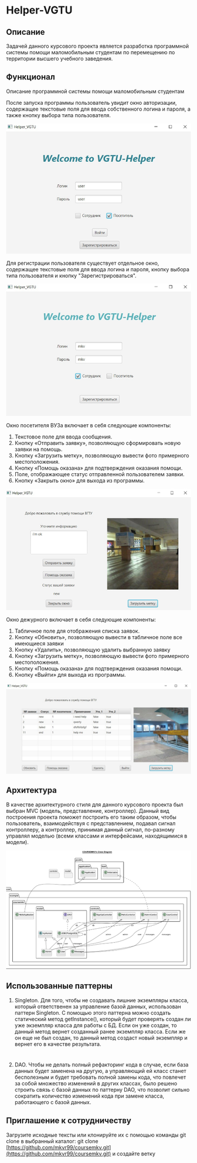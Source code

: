 [1]:image/auth.png
[2]:image/reg.png
[3]:image/user.png
[4]:image/admin.png
[5]:image/class.png
# Helper-VGTU

## Описание
Задачей данного курсового проекта является разработка программной системы помощи маломобильным студентам по перемещению по территории высшего учебного заведения.

## Функционал
Описание программной системы помощи маломобильным студентам

После запуска программы пользователь увидит окно авторизации, 
содержащее текстовые поля для ввода собственного логина и пароля, 
а также кнопку выбора типа пользователя.

![ФОТО][1]

Для регистрации пользователя существует отдельное окно, 
содержащее текстовые поля для ввода логина и пароля, 
кнопку выбора типа пользователя и кнопку "Зарегистрироваться".

![ФОТО][2]

Окно посетителя ВУЗа включает в себя следующие компоненты:
1. Текстовое поле для ввода сообщения. 
2. Кнопку «Отправить заявку», позволяющую сформировать новую заявки на помощь. 
3. Кнопку «Загрузить метку», позволяющую вывести фото примерного местоположения. 
4. Кнопку «Помощь оказана» для подтверждения оказания помощи.
5. Поле, отображающее статус отправленной пользователем заявки. 
6. Кнопку «Закрыть окно» для выхода из программы.

![ФОТО][3]

Окно дежурного включает в себя следующие компоненты:
1. Табличное поле для отображения списка заявок.
2. Кнопку «Обновить», позволяющую вывести в табличное поле все имеющиеся заявки
3. Кнопку «Удалить», позволяющую удалить выбранную заявку
4. Кнопку «Загрузить метку», позволяющую вывести фото примерного местоположения.
5. Кнопку «Помощь оказана» для подтверждения оказания помощи. 
6. Кнопку «Выйти» для выхода из программы.

![ФОТО][4]

## Архитектура
В качестве архитектурного стиля для данного курсового проекта был выбран MVC (модель, представление, контроллер). Данный вид построения проекта поможет построить его таким образом, чтобы пользователь, взаимодействуя с представлением, подавал сигнал контроллеру, а контроллер, принимая данный сигнал, по-разному управлял моделью (всеми классами и интерфейсами, находящимися в модели).

![ФОТО][5]

## Использованные паттерны
1) Singleton. Для того, чтобы не создавать лишние экземпляры класса, который ответственен за управление базой данных, использован паттерн Singleton. С помощью этого паттерна можно создать статический метод getInstance(), который будет проверять создан ли уже экземпляр класса для работы с БД. Если он уже создан, то данный метод вернет созданный ранее экземпляр класса. Если же он еще не был создан, то данный метод создаст новый экземпляр и вернет его в качестве результата.
#
2) DAO.
   Чтобы не делать полный рефакторинг кода в случае, если база данных будет заменена на другую, а управляющий ей класс станет бесполезным и будет требовать полной замены кода, что повлечет за собой множество изменений в других классах, было решено строить связь с базой данных по паттерну DAO, что позволит сильно сократить количество изменений кода при замене класса, работающего с базой данных.

## Приглашение к сотрудничеству
Загрузите исходные тексты или клонируйте их с помощью команды git clone в выбранный каталог: git clone [https://github.com/mkvr99/coursemkv.git](https://github.com/mkvr99/coursemkv.git) и создайте ветку